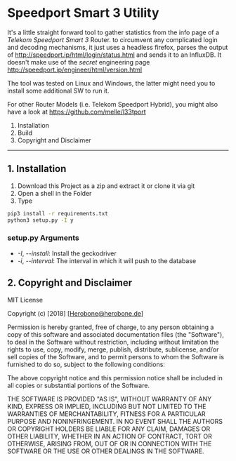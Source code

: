 # Speedport Smart 3 Utility
It's a little straight forward tool to gather statistics from the info page of a _Telekom Speedport Smart 3_ Router. to circumvent any complicated login and decoding mechanisms, it just uses a headless firefox, parses the output of http://speedport.ip/html/login/status.html and sends it to an InfluxDB. It doesn't make use of the *secret* engineering page http://speedport.ip/engineer/html/version.html

The tool was tested on Linux and Windows, the latter might need you to install some additional SW to run it.

For other Router Models (i.e. Telekom Speedport Hybrid), you might also have a look at https://github.com/melle/l33tport

1. Installation
2. Build
3. Copyright and Disclaimer

---

## 1. Installation

1. Download this Project as a zip and extract it or clone it via git
2. Open a shell in the Folder
3. Type

```bash
pip3 install -r requirements.txt
python3 setup.py -I y
```

### setup.py Arguments

- *-I*, *--install*: Install the geckodriver
- *-i*, *--interval*: The interval in which it will push to the database

## 2. Copyright and Disclaimer

MIT License

Copyright (c) [2018] [Herobone@herobone.de]

Permission is hereby granted, free of charge, to any person obtaining a copy
of this software and associated documentation files (the "Software"), to deal
in the Software without restriction, including without limitation the rights
to use, copy, modify, merge, publish, distribute, sublicense, and/or sell
copies of the Software, and to permit persons to whom the Software is
furnished to do so, subject to the following conditions:

The above copyright notice and this permission notice shall be included in all
copies or substantial portions of the Software.

THE SOFTWARE IS PROVIDED "AS IS", WITHOUT WARRANTY OF ANY KIND, EXPRESS OR
IMPLIED, INCLUDING BUT NOT LIMITED TO THE WARRANTIES OF MERCHANTABILITY,
FITNESS FOR A PARTICULAR PURPOSE AND NONINFRINGEMENT. IN NO EVENT SHALL THE
AUTHORS OR COPYRIGHT HOLDERS BE LIABLE FOR ANY CLAIM, DAMAGES OR OTHER
LIABILITY, WHETHER IN AN ACTION OF CONTRACT, TORT OR OTHERWISE, ARISING FROM,
OUT OF OR IN CONNECTION WITH THE SOFTWARE OR THE USE OR OTHER DEALINGS IN THE
SOFTWARE.

